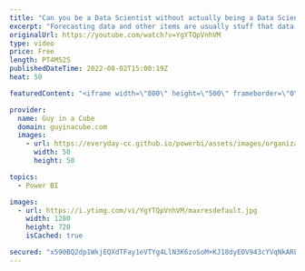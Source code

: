```yaml
---
title: "Can you be a Data Scientist without actually being a Data Scientist???"
excerpt: "Forecasting data and other items are usually stuff that data scientists use to tell the future. What if you could do the same thing - EASILY! Tzvia is back to show you how Azure Data Explorer can help!  Connect with Tzvia: https://www.linkedin.com/in/tzvia/ https://twitter.com/tzvia  Time series analysis"
originalUrl: https://youtube.com/watch?v=YgYTQpVnhVM
type: video
price: Free
length: PT4M52S
publishedDateTime: 2022-08-02T15:00:19Z
heat: 50

featuredContent: "<iframe width=\"800\" height=\"500\" frameborder=\"0\" src=\"https://www.youtube.com/embed/YgYTQpVnhVM\" allow=\"accelerometer; autoplay; encrypted-media; gyroscope; picture-in-picture\" allowfullscreen></iframe>"

provider:
  name: Guy in a Cube
  domain: guyinacube.com
  images:
    - url: https://everyday-cc.github.io/powerbi/assets/images/organizations/guyinacube.com-50x50.jpg
      width: 50
      height: 50

topics:
  - Power BI

images:
  - url: https://i.ytimg.com/vi/YgYTQpVnhVM/maxresdefault.jpg
    width: 1280
    height: 720
    isCached: true

secured: "x590BQ2dp1WkjEQXdTFay1eVTYg4LlN3K6zoSoM+KJ18dyEOV943cYVqNkARLjXEEOof7iuRZyERigQOlfmbD/2auOXA25vgLmv0M9YvALKUqtdk2MLSwouu/RC7Xzcyzecxl72v7GvepVClP4LNWcvjgZMHP2e6bxUmIcVB3NHfDa6Vv7DxDPgN/P5o/UoZ8Qm4VNgtX41sMeDTQoy43MApz1MtcVdoMrLo4Fj42yX201jltSPMaKF+OtLwQoEbWuqcgr33QtqgwKNCGKQ7Cma/W/lkTzJ08SwpyVZ6GlxfX6N6sYdavTC7we8g2j/kUZz0I4B809zSiDwNN/hxD2p+IEkjVKH2lpZQ8x6m9yrB9vbGj8uQXPQjJBoJ+hSnrvUzXSEv3ODzS/AmJCwC/4Y24jiXIJnu6sh0C7zlYbU=;NqmIBNvMVhUt+sHtAymDLQ=="
---
```


